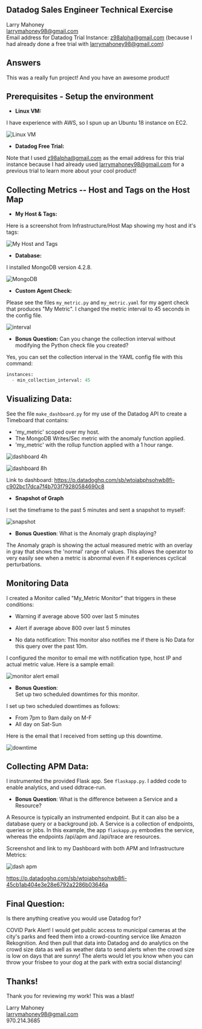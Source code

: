 ## Datadog Sales Engineer Technical Exercise

Larry Mahoney\
larrymahoney98@gmail.com\
Email address for Datadog Trial Instance:  z98alpha@gmail.com (because I had already done a free trial with larrymahoney98@gmail.com)

## Answers

This was a really fun project!  And you have an awesome product!

## Prerequisites - Setup the environment

* **Linux VM:**  

I have experience with AWS, so I spun up an Ubuntu 18 instance on EC2.

![Linux VM](linux_vm.png)

* **Datadog Free Trial:**  

Note that I used z98alpha@gmail.com as the email address for this trial instance because I had already used larrymahoney98@gmail.com for a previous trial to learn more about your cool product!


## Collecting Metrics -- Host and Tags on the Host Map

* **My Host & Tags:**

Here is a screenshot from Infrastructure/Host Map showing my host and it's tags:

![My Host and Tags](my_host_tags.png)

* **Database:**  


I installed MongoDB version 4.2.8.

![MongoDB](mongodb.png)

* **Custom Agent Check:**  

Please see the files `my_metric.py` and `my_metric.yaml` for my agent check that produces "My Metric".  I changed the metric interval to 45 seconds in the config file.

![interval](my_metric_interval.png)

* **Bonus Question:** Can you change the collection interval without modifying the Python check file you created?

Yes, you can set the collection interval in the YAML config file with this command:

```python
instances:
  - min_collection_interval: 45
```

## Visualizing Data:

See the file `make_dashboard.py` for my use of the Datadog API to create a Timeboard that contains:

* 'my_metric' scoped over my host.
* The MongoDB Writes/Sec metric with the anomaly function applied.
* 'my_metric' with the rollup function applied with a 1 hour range.


![dashboard 4h](my_dashboard_4h.png)

![dashboard 8h](my_dashboard_8h.png)

Link to dashboard:
https://p.datadoghq.com/sb/wtoiabphsohwb8fi-c902bc17dca7f4b703f79280584690c8

* **Snapshot of Graph**

I set the timeframe to the past 5 minutes and sent a snapshot to myself:


![snapshot](snapshot.png)

* **Bonus Question**: What is the Anomaly graph displaying?

The Anomaly graph is showing the actual measured metric with an overlay in gray that shows the 'normal' range of values. This allows the operator to very easily see when a metric is abnormal even if it experiences cyclical perturbations.

## Monitoring Data

I created a Monitor called "My_Metric Monitor" that triggers in these conditions:

* Warning if average above 500 over last 5 minutes
* Alert if average above 800 over last 5 minutes

* No data notification: This monitor also notifies me if there is No Data for this query over the past 10m.

I configured the monitor to email me with notification type, host IP and actual metric value.  Here is a sample email:

![monitor alert email](monitor_alert_email.png)

* **Bonus Question**:  
Set up two scheduled downtimes for this monitor.

I set up two scheduled downtimes as follows:

  * From 7pm to 9am daily on M-F
  * All day on Sat-Sun

Here is the email that I received from setting up this downtime.

![downtime](downtime.png)

## Collecting APM Data:

I instrumented the provided Flask app.  See `flaskapp.py`.  I added code to enable analytics, and used ddtrace-run.

* **Bonus Question**:
What is the difference between a Service and a Resource?

A Resource is typically an instrumented endpoint.  But it can also be a database query or a background job.
A Service is a collection of endpoints, queries or jobs.
In this example, the app `flaskapp.py` embodies the service, whereas the endpoints /api/apm and /api/trace are resources.

Screenshot and link to my Dashboard with both APM and Infrastructure Metrics:

![dash apm](dash_apm.png)

https://p.datadoghq.com/sb/wtoiabphsohwb8fi-45cb1ab404e3e28e6792a2286b03646a

## Final Question:

Is there anything creative you would use Datadog for?

COVID Park Alert!
I would get public access to municipal cameras at the city's parks and feed them into a crowd-counting service like Amazon Rekognition.  And then pull that data into Datadog and do analytics on the crowd size data as well as weather data to send alerts when the crowd size is low on days that are sunny!  The alerts would let you know when you can throw your frisbee to your dog at the park with extra social distancing!

## Thanks!

Thank you for reviewing my work!  This was a blast!

Larry Mahoney\
larrymahoney98@gmail.com\
970.214.3685

